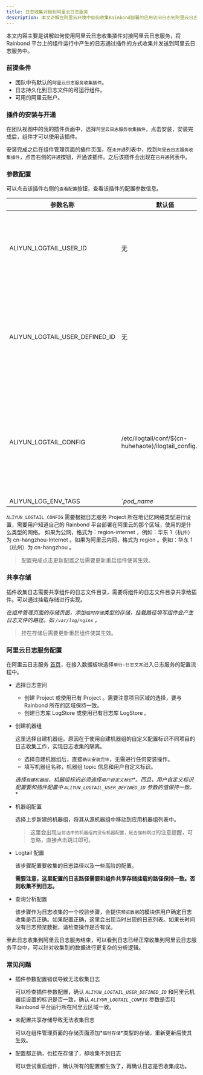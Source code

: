 ```yaml
---
title: 日志收集对接到阿里云日志服务
description: 本文讲解在阿里云环境中如何收集Rainbond部署的应用访问日志到阿里云日志服务
---
```


本文内容主要是讲解如何使用阿里云日志收集插件对接阿里云日志服务，将 Rainbond 平台上的组件运行中产生的日志通过插件的方式收集并发送到阿里云日志服务中。

### 前提条件

* 团队中有默认的`阿里云日志服务收集插件`。
* 日志持久化到日志文件的可运行组件。
* 可用的阿里云账户。

### 插件的安装与开通


在团队视图中的我的插件页面中，选择`阿里云日志服务收集插件`，点击安装，安装完成后，组件才可以使用该插件。

安装完成之后在组件管理页面的插件页面，在`未开通`列表中，找到`阿里云日志服务收集插件`，点击右侧的`开通`按钮，开通该插件。之后该插件会出现在`已开通`列表中。

### 参数配置

可以点击该插件右侧的`查看配置`按钮，查看该插件的配置参数信息。

参数名称 | 默认值 | 说明
--------|-------|------
ALIYUN_LOGTAIL_USER_ID| 无| 阿里云用户标识，可参考[配置用户标识](https://help.aliyun.com/document_detail/49007.html)进行配置。
ALIYUN_LOGTAIL_USER_DEFINED_ID|无|机器组用户自定义标识，可参考[创建用户自定义标识机器组](https://help.aliyun.com/document_detail/28983.html)进行配置。
ALIYUN_LOGTAIL_CONFIG|/etc/ilogtail/conf/${cn-huhehaote}/ilogtail_config.json|Logtail 收集服务配置参数，根据日志服务Project所在地及网络类型不同而不同。
ALIYUN_LOG_ENV_TAGS|`_pod_name_|_pod_ip_|_namespace_|_node_name_|_node_ip_`| 收集日志时的标签配置，通过环境变量指定具体的值。

`ALIYUN_LOGTAIL_CONFIG` 需要根据日志服务 Project 所在地记忆网络类型进行设置，需要用户知道自己的 Rainbond 平台部署在阿里云的那个区域，使用的是什么类型的网络。
如果为公网，格式为：region-internet ，例如：华东 1（杭州）为 cn-hangzhou-Internet 。如果为阿里云内网，格式为 region 。例如：华东 1（杭州）为 cn-hangzhou 。

> 配置完成点击更新配置之后需要更新重启组件使其生效。

### 共享存储

插件收集日志需要共享组件的日志文件目录，需要将组件的日志文件目录共享给插件。可以通过挂载存储进行实现。

**在组件管理页面的存储页面，添加*`临时存储`*类型的存储，挂载路径填写组件会产生日志文件的路径。如 `/var/log/nginx` 。**

> 挂在存储后需要更新重启组件使其生效。

### 阿里云日志服务配置

在阿里云日志服务 [首页](https://sls.console.aliyun.com/lognext/profile)，在接入数据板块选择`单行-日志文本`进入日志服务的配置流程中。

* 选择日志空间

    * 创建 Project 或使用已有 Project 。需要注意项目区域的选择，要与 Rainbond 所在的区域保持一致。
    * 创建日志库 LogStore 或使用已有日志库 LogStore 。

* 创建机器组

    这里选择自建机器组。原因在于使用自建机器组的自定义配置标识不同项目的日志收集工作，实现日志收集的隔离。

    * 选择自建机器组后，直接`确认安装完毕`，无需进行任何安装操作。
    * 填写机器组名称，机器组 topic 信息和用户自定义标识。

    **选择`自建机器组`，机器组标识必须选择*`用户自定义标识`*。而且，用户自定义标识配置要和插件配置中 *`ALIYUN_LOGTAIL_USER_DEFINED_ID`* 参数的值保持一致。**

* 机器组配置

    选择上步新建的机器组，将其从源机器组中移动到应用机器组列表中。

    > 这里会出现`当前选中的机器组内没有机器配置，是否强制跳过`的注意提醒，可忽略，直接点击跳过即可。

* Logtail 配置

    该步骤配置要收集的日志路径以及一些高阶的配置。

    **需要注意，这里配置的日志路径需要和组件共享存储挂载的路径保持一致。否则收集不到日志。**

* 查询分析配置

    该步骤作为日志收集的一个校验步骤，会提供`预览数据`的模块供用户确定日志收集是否正确。如果配置正确，这里会出现当时出现的日志列表。如果长时间没有日志预览数据，请检查操作是否有误。

至此日志收集到阿里云日志服务结束，可以看到日志已经正常收集到阿里云日志服务平台中，可以针对收集到的数据进行更复杂的分析逻辑。

### 常见问题

- 插件参数配置错误导致无法收集日志

  可以检查插件参数配置，确认 *`ALIYUN_LOGTAIL_USER_DEFINED_ID`* 和阿里云机器组设置的标识是否一致，确认 *`ALIYUN_LOGTAIL_CONFIG`* 参数是否和 Rainbond 平台运行所在阿里云区域一致。

- 未配置共享存储导致无法收集日志

  可以在组件管理页面的存储页面添加*`临时存储`*类型的存储，重新更新后使其生效。

- 配置都正确，也挂在存储了，却收集不到日志

  可以尝试重启组件，确认所有的配置都生效了，再确认日志是否收集成功。